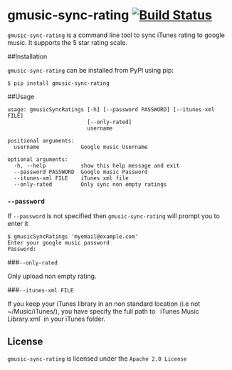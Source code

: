 gmusic-sync-rating  [![Build Status](https://travis-ci.org/Bilalh/gmusic-sync-rating.svg?branch=master)](https://travis-ci.org/Bilalh/gmusic-sync-rating)
==================

`gmusic-sync-rating` is a command line tool to sync iTunes rating to google music. It supports the 5 star rating scale.

##Installation

`gmusic-sync-rating` can be installed from PyPI using pip:

	$ pip install gmusic-sync-rating



##Usage

	usage: gmusicSyncRatings [-h] [--password PASSWORD] [--itunes-xml FILE]
	                         [--only-rated]
	                         username

	positional arguments:
	  username             Google music Username

	optional arguments:
	  -h, --help           show this help message and exit
	  --password PASSWORD  Google music Password
	  --itunes-xml FILE    iTunes xml file
	  --only-rated         Only sync non empty ratings


### `--password`

If `--password` is not specified then `gmusic-sync-rating` will prompt you to enter it

	$ gmusicSyncRatings 'myemail@example.com'
	Enter your google music password
	Password:

###`--only-rated`

Only upload non empty rating.

###`--itunes-xml FILE`

If you keep your iTunes library in an non standard location (i.e not ~/Music/iTunes/), you have specify the full path to ` `iTunes Music Library.xml` in your iTunes folder. 


License
-------
`gmusic-sync-rating` is licensed under the `Apache 2.0 License`
